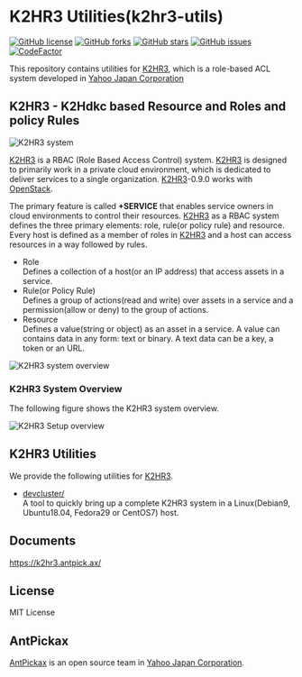 K2HR3 Utilities(k2hr3-utils)
============================
[![GitHub license](https://img.shields.io/badge/license-MIT-blue.svg)](https://github.com/yahoojapan/k2hr3_utils/blob/master/COPYING)
[![GitHub forks](https://img.shields.io/github/forks/yahoojapan/k2hr3_utils.svg)](https://github.com/yahoojapan/k2hr3_utils/network)
[![GitHub stars](https://img.shields.io/github/stars/yahoojapan/k2hr3_utils.svg)](https://github.com/yahoojapan/k2hr3_utils/stargazers)
[![GitHub issues](https://img.shields.io/github/issues/yahoojapan/k2hr3_utils.svg)](https://github.com/yahoojapan/k2hr3_utils/issues)
[![CodeFactor](https://www.codefactor.io/repository/github/yahoojapan/k2hr3_utils/badge)](https://www.codefactor.io/repository/github/yahoojapan/k2hr3_utils)

This repository contains utilities for [K2HR3](https://k2hr3.antpick.ax/), which is a role-based ACL system developed in [Yahoo Japan Corporation](https://about.yahoo.co.jp/info/en/company/)

## **K2HR3** - **K2H**dkc based **R**esource and **R**oles and policy **R**ules

![K2HR3 system](https://k2hr3.antpick.ax/images/top_k2hr3.png)

[K2HR3](https://k2hr3.antpick.ax/) is a RBAC (Role Based Access Control) system. [K2HR3](https://k2hr3.antpick.ax/) is designed to primarily work in a private cloud environment, which is dedicated to deliver services to a single organization. [K2HR3](https://k2hr3.antpick.ax/)-0.9.0 works with [OpenStack](https://www.openstack.org/).

The primary feature is called **+SERVICE** that enables service owners in cloud environments to control their resources. [K2HR3](https://k2hr3.antpick.ax/) as a RBAC system defines the three primary elements: role, rule(or policy rule) and resource. Every host is defined as a member of roles in [K2HR3](https://k2hr3.antpick.ax/) and a host can access resources in a way followed by rules.

* Role  
  Defines a collection of a host(or an IP address) that access assets in a service.
* Rule(or Policy Rule)  
  Defines a group of actions(read and write) over assets in a service and a permission(allow or deny) to the group of actions.
* Resource  
  Defines a value(string or object) as an asset in a service. A value can contains data in any form: text or binary. A text data can be a key, a token or an URL.

![K2HR3 system overview](https://k2hr3.antpick.ax/images/overview_abstract.png)

### K2HR3 System Overview

The following figure shows the K2HR3 system overview.

![K2HR3 Setup overview](https://k2hr3.antpick.ax/images/setup_overview.png)

## K2HR3 Utilities

We provide the following utilities for [K2HR3](https://k2hr3.antpick.ax/).

- [devcluster/](/devcluster)  
  A tool to quickly bring up a complete K2HR3 system in a Linux(Debian9, Ubuntu18.04, Fedora29 or CentOS7) host.

## Documents

https://k2hr3.antpick.ax/

## License

MIT License

## AntPickax

[AntPickax](https://antpick.ax/) is an open source team in [Yahoo Japan Corporation](https://about.yahoo.co.jp/info/en/company/).
